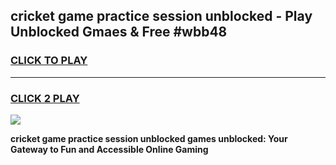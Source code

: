 
## cricket game practice session unblocked - Play Unblocked Gmaes & Free #wbb48
<h3>
<a href="https://premium.freeplayer.one?title=cricket_game_practice_session_unblocked&ref=01M">CLICK TO PLAY</a></h3>
<hr>

<h3>
<a href="https://premium.freeplayer.one?title=cricket_game_practice_session_unblocked&ref=01M">CLICK 2 PLAY</a>
  
</h3>

<a href="https://premium.freeplayer.one?title=cricket_game_practice_session_unblocked&ref=01M"><img src="https://clearcache.store/games.png"></a>


**cricket game practice session unblocked games unblocked: Your Gateway to Fun and Accessible Online Gaming**
